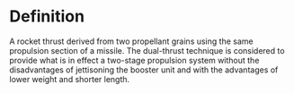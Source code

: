 # Definition

A rocket thrust derived from two propellant grains using the same
propulsion section of a missile. The dual-thrust technique is considered
to provide what is in effect a two-stage propulsion system without the
disadvantages of jettisoning the booster unit and with the advantages of
lower weight and shorter length.
